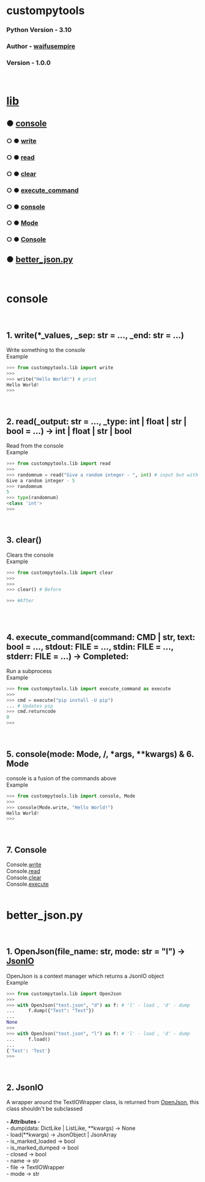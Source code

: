 <h1>custompytools</h1>
<h3>Python Version - 3.10</h3>
<h3>Author - <a href="https://github.com/waifusempire">waifusempire</a></h3>
<h3>Version - 1.0.0</h3>
<br>
<h1><a href="./lib">lib</a></h1>
<h2>● <a href="README.md#console">console</a></h2>
<h3>○ ● <a href="README.md#con1">write</a></h3>
<h3>○ ● <a href="README.md#con2">read</a></h3>
<h3>○ ● <a href="README.md#con3">clear</a></h3>
<h3>○ ● <a href="README.md#con4">execute_command</a></h3>
<h3>○ ● <a href="README.md#con56">console</a></h3>
<h3>○ ● <a href="README.md#con56">Mode</a></h3>
<h3>○ ● <a href="README.md#con7">Console</a></h3>
<h2>● <a href="README.md#json">better_json.py</a></h2>
<br>
<h1 id="console">console</h1>
<br>
<h2 id="con1">1. write(*_values, _sep: str = ..., _end: str = ...)</h2>
Write something to the console<br>
Example<br>

```py
>>> from custompytools.lib import write
>>> 
>>> write("Hello World!") # print
Hello World!
>>> 
```
<br>
<h2 id="con2">2. read(_output: str = ..., _type: int | float | str | bool = ...) -> int | float | str | bool</h2>
Read from the console<br>
Example<br>

```py
>>> from custompytools.lib import read
>>> 
>>> randomnum = read("Give a random integer - ", int) # input but with type conversion
Give a random integer - 5
>>> randomnum
5
>>> type(randomnum)
<class 'int'>
>>> 
```
<br>
<h2 id="con3">3. clear()</h2>
Clears the console<br>
Example<br>

```py
>>> from custompytools.lib import clear
>>> 
>>> 
>>> clear() # Before
```
```py
>>> #After



```
<br>
<h2 id="con4">4. execute_command(command: CMD | str, text: bool = ..., stdout: FILE = ..., stdin: FILE = ..., stderr: FILE = ...) -> Completed:</h2>
Run a subprocess<br>
Example<br>

```py
>>> from custompytools.lib import execute_command as execute
>>> 
>>> cmd = execute("pip install -U pip")
... # Updates pip 
>>> cmd.returncode
0
>>> 
```
<br>
<h2 id="con56">5. console(mode: Mode, /, *args, **kwargs) & 6. Mode</h2>
console is a fusion of the commands above<br>
Example<br>

```py
>>> from custompytools.lib import console, Mode
>>> 
>>> console(Mode.write, "Hello World!")
Hello World!
>>> 
```
<br>
<h2 id="con7">7. Console</h2>
Console.<a href="README.md#con1">write</a><br>
Console.<a href="README.md#con2">read</a><br>
Console.<a href="README.md#con3">clear</a><br>
Console.<a href="README.md#con4">execute</a><br>
<br>
<h1 id="json">better_json.py</h1>
<br>
<h2 id="js1">1. OpenJson(file_name: str, mode: str = "l") -> <a href="README.md#js2">JsonIO</a></h2>
OpenJson is a context manager which returns a JsonIO object<br>
Example<br>

```py
>>> from custompytools.lib import OpenJson
>>> 
>>> with OpenJson("test.json", "d") as f: # 'l' - load , 'd' - dump
...     f.dump({"Test": "Test"})
... 
None
>>> 
>>> with OpenJson("test.json", "l") as f: # 'l' - load , 'd' - dump
...     f.load()
... 
{'Test': 'Test'}
>>> 
```
<br>
<h2 id="js2">2. JsonIO</h2>
A wrapper around the TextIOWrapper class, is returned from <a href="README.md#js1">OpenJson</a>, this class shouldn't be subclassed<br><br>
<b> - Attributes - </b><br>
 - dump(data: DictLike | ListLike, **kwargs) -> None<br>
 - load(**kwargs) -> JsonObject | JsonArray<br>
 - is_marked_loaded -> bool<br>
 - is_marked_dumped -> bool<br>
 - closed -> bool<br>
 - name -> str<br>
 - file -> TextIOWrapper<br>
 - mode -> str


